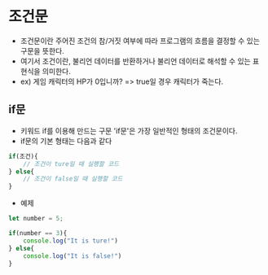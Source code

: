 # 조건문

- 조건문이란 주어진 조건의 참/거짓 여부에 따라 프로그램의 흐름을 결정할 수 있는 구문을 뜻한다.
- 여기서 조건이란, 불리언 데이터를 반환하거나 불리언 데이터로 해석할 수 있는 표현식을 의미한다.
- ex) 게임 캐릭터의 HP가 0입니까? => true일 경우 캐릭터가 죽는다.

## if문

- 키워드 if를 이용해 만드는 구문 'if문'은 가장 일반적인 형태의 조건문이다.
- if문의 기본 형태는 다음과 같다

```javascript
if(조건){
    // 조건이 ture일 때 실행할 코드
} else{
    // 조건이 false일 때 실행할 코드
}
```

- 예제

```javascript
let number = 5;

if(number == 3){
    console.log("It is ture!")
} else{
    console.log("It is false!")
}
```

